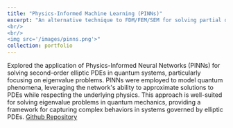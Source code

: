 ```yaml
---
title: "Physics-Informed Machine Learning (PINNs)"
excerpt: "An alternative technique to FDM/FEM/SEM for solving partial differential equations numerically. 
<br/>
<br/>
<img src='/images/pinns.png'>"
collection: portfolio
---
```

Explored the application of Physics-Informed Neural Networks (PINNs) for solving second-order elliptic PDEs in quantum systems, particularly focusing on eigenvalue problems. PINNs were employed to model quantum phenomena, leveraging the network's ability to approximate solutions to PDEs while respecting the underlying physics. This approach is well-suited for solving eigenvalue problems in quantum mechanics, providing a  framework for capturing complex behaviors in systems governed by elliptic PDEs. [Github Repository](https://github.com/LevBahn/Gross-Pitaevskii-Eigenvalue-problem)
